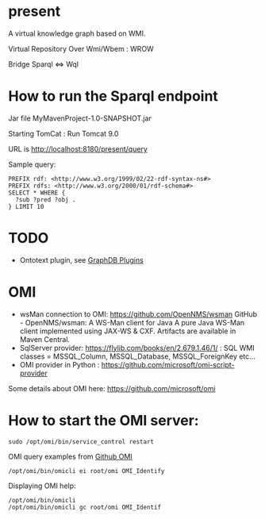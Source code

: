 # present

A virtual knowledge graph based on WMI.

Virtual Repository Over Wmi/Wbem : WROW

Bridge Sparql <=> Wql

# How to run the Sparql endpoint
Jar file MyMavenProject-1.0-SNAPSHOT.jar

Starting TomCat : Run Tomcat 9.0

URL is [http://localhost:8180/present/query](http://localhost:8180/present/query)

Sample query:
```
PREFIX rdf: <http://www.w3.org/1999/02/22-rdf-syntax-ns#>
PREFIX rdfs: <http://www.w3.org/2000/01/rdf-schema#>
SELECT * WHERE {
  ?sub ?pred ?obj .
} LIMIT 10
```


# TODO
* Ontotext plugin, see [GraphDB Plugins](https://graphdb.ontotext.com/documentation/10.0/plug-ins.html)

# OMI
* wsMan connection to OMI: https://github.com/OpenNMS/wsman GitHub - OpenNMS/wsman: A WS-Man client for Java A pure Java WS-Man client implemented using JAX-WS & CXF. Artifacts are available in Maven Central.
* SqlServer provider: https://flylib.com/books/en/2.679.1.46/1/ : SQL WMI classes = MSSQL_Column, MSSQL_Database, MSSQL_ForeignKey etc...
* OMI provider in Python : https://github.com/microsoft/omi-script-provider

Some details about OMI here: https://github.com/microsoft/omi

# How to start the OMI server:


```
sudo /opt/omi/bin/service_control restart
```
OMI query examples from [Github OMI](https://github.com/microsoft/omi)

```
/opt/omi/bin/omicli ei root/omi OMI_Identify
```

Displaying OMI help:

```
/opt/omi/bin/omicli
/opt/omi/bin/omicli gc root/omi OMI_Identif
```